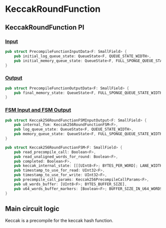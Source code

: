 # KeccakRoundFunction

## KeccakRoundFunction PI

### [Input](https://github.com/matter-labs/era-zkevm_circuits/blob/4fba537ccecc238e2da9c80844dc8c185e42466f/src/fsm_input_output/circuit_inputs/main_vm.rs#L9)

```rust
pub struct PrecompileFunctionInputData<F: SmallField> {
    pub initial_log_queue_state: QueueState<F, QUEUE_STATE_WIDTH>,
    pub initial_memory_queue_state: QueueState<F, FULL_SPONGE_QUEUE_STATE_WIDTH>,
}
```

### [Output](https://github.com/matter-labs/era-zkevm_circuits/blob/4fba537ccecc238e2da9c80844dc8c185e42466f/src/base_structures/precompile_input_outputs/mod.rs#L42)

```rust
pub struct PrecompileFunctionOutputData<F: SmallField> {
    pub final_memory_state: QueueState<F, FULL_SPONGE_QUEUE_STATE_WIDTH>,
}
```

### [FSM Input and FSM Output](https://github.com/matter-labs/era-zkevm_circuits/blob/4fba537ccecc238e2da9c80844dc8c185e42466f/src/keccak256_round_function/input.rs#L59)

```rust
pub struct Keccak256RoundFunctionFSMInputOutput<F: SmallField> {
    pub internal_fsm: Keccak256RoundFunctionFSM<F>,
    pub log_queue_state: QueueState<F, QUEUE_STATE_WIDTH>,
    pub memory_queue_state: QueueState<F, FULL_SPONGE_QUEUE_STATE_WIDTH>,
}

pub struct Keccak256RoundFunctionFSM<F: SmallField> {
    pub read_precompile_call: Boolean<F>,
    pub read_unaligned_words_for_round: Boolean<F>,
    pub completed: Boolean<F>,
    pub keccak_internal_state: [[[UInt8<F>; BYTES_PER_WORD]; LANE_WIDTH]; LANE_WIDTH],
    pub timestamp_to_use_for_read: UInt32<F>,
    pub timestamp_to_use_for_write: UInt32<F>,
    pub precompile_call_params: Keccak256PrecompileCallParams<F>,
    pub u8_words_buffer: [UInt8<F>; BYTES_BUFFER_SIZE],
    pub u64_words_buffer_markers: [Boolean<F>; BUFFER_SIZE_IN_U64_WORDS],
}
```

## Main circuit logic

Keccak is a precompile for the keccak hash function.